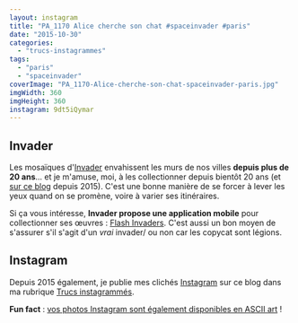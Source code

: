 ```yaml
---
layout: instagram
title: "PA_1170 Alice cherche son chat #spaceinvader #paris"
date: "2015-10-30"
categories: 
  - "trucs-instagrammes"
tags: 
  - "paris"
  - "spaceinvader"
coverImage: "PA_1170-Alice-cherche-son-chat-spaceinvader-paris.jpg"
imgWidth: 360
imgHeight: 360
instagram: 9dt5iQymar
---
```


## Invader

Les mosaïques d'[Invader](https://fr.wikipedia.org/wiki/Invader_%28artiste%29) envahissent les murs de nos villes **depuis plus de 20 ans**... et je m'amuse, moi, à les collectionner depuis bientôt 20 ans (et [sur ce blog](/tag/spaceinvader/) depuis 2015). C'est une bonne manière de se forcer à lever les yeux quand on se promène, voire à varier ses itinéraires.

Si ça vous intéresse, **Invader propose une application mobile** pour collectionner ses œuvres : [Flash Invaders](http://www.space-invaders.com/flashinvaders/). C'est aussi un bon moyen de s'assurer s'il s'agit d'un _vrai_ invader/ ou non car les copycat sont légions.

## Instagram

Depuis 2015 également, je publie mes clichés [Instagram](https://www.instagram.com/zemoko/) sur ce blog dans ma rubrique [Trucs instagrammés](/category/trucs-pris-en-photos/trucs-instagrammes/).

**Fun fact** : [vos photos Instagram sont également disponibles en ASCII art](/2016/01/le-saviez-tu-instagram-en-ascii-art/) !